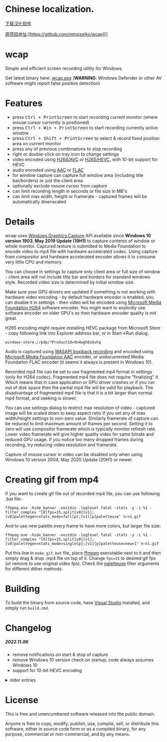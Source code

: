 Chinese localization.
=====================
 [下载汉化软件][] 
 
 [原项目地址][]:[https://github.com/mmozeiko/wcap][]

wcap
====

Simple and efficient screen recording utility for Windows.

Get latest binary here: [wcap.exe][] (**WARNING**: Windows Defender or other AV software might report false positive detection)

Features
========

 * press <kbd>Ctrl + PrintScreen</kbd> to start recording current monitor (where mouse cursor currently is positioned)
 * press <kbd>Ctrl + Win + PrintScreen</kbd> to start recording currently active window
 * press <kbd>Ctrl + Shift + PrintScreen</kbd> to select & record fixed position area on current monitor
 * press any of previous combinations to stop recording
 * right or double-click on tray icon to change settings
 * video encoded using [H264/AVC][] or [H265/HEVC][], with 10-bit support for HEVC
 * audio encoded using [AAC][] or [FLAC][]
 * for window capture can capture full window area (including title bar/borders) or just the client area
 * optionally exclude mouse cursor from capture
 * can limit recording length in seconds or file size in MB's
 * can limit max width, height or framerate - captured frames will be automatically downscaled

Details
=======

wcap uses [Windows.Graphics.Capture][wgc] API available since **Windows 10 version 1903, May 2019 Update (19H1)** to capture
contents of window or whole monitor. Captured texture is submitted to Media Foundation to encode video to mp4 file with
hardware accelerated codec. Using capture from compositor and hardware accelerated encoder allows it to consume very
little CPU and memory.

You can choose in settings to capture only client area or full size of window - client area will not include title bar and
borders for standard windows style. Recorded video size is determined by initial window size.

Make sure your GPU drivers are updated if something is not working with hardware video encoding - by default hardware encoder
is enabled, you can disable it in settings - then video will be encoded using [Microsoft Media Foundation H264][MSMFH264]
software encoder. You might want to explicitly use software encoder on older GPU's as their hardware encoder quality is not great. 

H265 encoding might require installing HEVC package from Microsoft Store - copy following link into Explorer address bar,
or in Start->Run dialog:
```
windows-store://pdp/?ProductId=9n4wgh0z6vhq
```

Audio is captured using [WASAPI loopback recording][] and encoded using [Microsoft Media Foundation AAC][MSMFAAC] encoder, or
undocumented Media Foundation FLAC encoder (it seems it always is present in Windows 10).

Recorded mp4 file can be set to use fragmented mp4 format in settings (only for H264 codec). Fragmented mp4 file does not
require "finalizing" it. Which means that in case application or GPU driver crashes or if you run out of disk space then
the partial mp4 file will be valid for playback. The disadvantage of fragmented mp4 file is that it is a bit larger than
normal mp4 format, and seeking is slower.

You can use settings dialog to restrict max resolution of video - captured image will be scaled down to keep aspect ratio
if you set any of max width/height settings to non-zero value. Similarly framerate of capture can be reduced to limit
maximum amount of frames per second. Setting it to zero will use compositor framerate which is typically monitor refresh
rate. Lower video framerate will give higher quality video for same bitrate and reduced GPU usage. If you notice too many
dropped frames during recording, try reducing video resolution and framerate.

Capture of mouse cursor in video can be disabled only when using Windows 10 version 2004, May 2020 Update (20H1) or newer.

Creating gif from mp4
=====================

If you want to create gif file out of recorded mp4 file, you can use following .bat file:

    ffmpeg.exe -hide_banner -nostdin -loglevel fatal -stats -y -i %1 -filter_complex "[0]fps=15,split[v0][v1];[v0]palettegen=stats_mode=full[p];[v1][p]paletteuse" %~n1.gif

And to use new palette every frame to have more colors, but larger file size:

    ffmpeg.exe -hide_banner -nostdin -loglevel fatal -stats -y -i %1 -filter_complex "[0]fps=15,split[v0][v1];[v0]palettegen=stats_mode=single[p];[v1][p]paletteuse=new=1" %~n1.gif

Put this line in `make_gif.bat` file, place [ffmpeg][] executable next to it and then simply drag & drop .mp4 file on top of it.
Change `fps=15` to desired gif fps (or remove to use original video fps). Check the [paletteuse][] filter arguments for
different dither methods.

Building
========

To build the binary from source code, have [Visual Studio][VS] installed, and simply run `build.cmd`.

Changelog
=========

##### 2022.11.06
 * remove notifications on start & stop of capture
 * remove Windows 10 version check on startup, code always assumes Windows 10
 * support for 10-bit HEVC encoding

<details><summary>older entries</summary>
<p>

##### 2021.12.21
 * allow to choose integrated vs discrete GPU to use for encoding
 * keep proper encoded video stream time when no new frames are captured

##### 2021.12.18
 * fixed wrong audio timestamps when encoding audio
 * fixed wrong d3d11 calls to copy texture when size is odd
 * fixed hanging when encoding audio & video with too many dropped frames

##### 2021.12.08
 * fixed compute shaders to work on older D3D11 hardware

##### 2021.12.05
 * allow to selected limited vs full range for YUV conversion

##### 2021.12.04
 * improved resizing and YUV conversion quality
 * improved performance for drawing background for rectangle selection
 * fix crash when child window is in foreground for window capture

##### 2021.10.17
 * allow to configure keyboad shortcuts

##### 2021.10.04
 * option to encode video with HEVC codec
 * option to encode audio with FLAC codec
 * allow limit file length or size
 * allow to choose output folder location
 * customize audio codec channels & samplerate

##### 2021.09.25
 * allow to capture fixed position rectangle area on screen
 * prevent config dialog to be open multiple times

##### 2021.09.20
 * added WASAPI loopback recording
 * audio is encoded using AAC codec
 * fix crash when capturing toolbar window

##### 2021.09.19
 * initial release

</p>
</details>

License
=======

This is free and unencumbered software released into the public domain.

Anyone is free to copy, modify, publish, use, compile, sell, or distribute this software, either in source code form or as
a compiled binary, for any purpose, commercial or non-commercial, and by any means.

[https://github.com/mmozeiko/wcap]:https://github.com/mmozeiko/wcap
[原项目地址]:https://github.com/mmozeiko/wcap
[下载汉化软件]:https://github.com/wuguo138428/wcap_Chinese-localization/releases/tag/%E6%B1%89%E5%8C%96
[wcap.exe]: https://raw.githubusercontent.com/wiki/mmozeiko/wcap/wcap.exe
[wgc]: https://blogs.windows.com/windowsdeveloper/2019/09/16/new-ways-to-do-screen-capture/
[MSMFH264]: https://docs.microsoft.com/en-us/windows/win32/medfound/h-264-video-encoder
[VS]: https://visualstudio.microsoft.com/vs/
[WASAPI loopback recording]: https://docs.microsoft.com/en-us/windows/win32/coreaudio/loopback-recording
[MSMFAAC]: https://docs.microsoft.com/en-us/windows/win32/medfound/aac-encoder
[ffmpeg]: https://ffmpeg.org/
[paletteuse]: https://ffmpeg.org/ffmpeg-filters.html#paletteuse
[H264/AVC]: https://en.wikipedia.org/wiki/Advanced_Video_Coding
[H265/HEVC]: https://en.wikipedia.org/wiki/High_Efficiency_Video_Coding
[AAC]: https://en.wikipedia.org/wiki/Advanced_Audio_Coding
[FLAC]: https://en.wikipedia.org/wiki/FLAC
